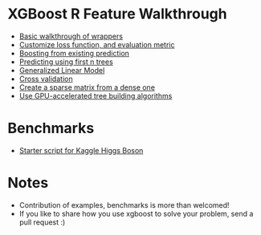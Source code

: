 XGBoost R Feature Walkthrough
====
* [Basic walkthrough of wrappers](basic_walkthrough.R)
* [Customize loss function, and evaluation metric](custom_objective.R)
* [Boosting from existing prediction](boost_from_prediction.R)
* [Predicting using first n trees](predict_first_ntree.R)
* [Generalized Linear Model](generalized_linear_model.R)
* [Cross validation](cross_validation.R)
* [Create a sparse matrix from a dense one](create_sparse_matrix.R)
* [Use GPU-accelerated tree building algorithms](gpu_accelerated.R)

Benchmarks
====
* [Starter script for Kaggle Higgs Boson](../../demo/kaggle-higgs)
 
Notes
====
* Contribution of examples, benchmarks is more than welcomed!
* If you like to share how you use xgboost to solve your problem, send a pull request :)
